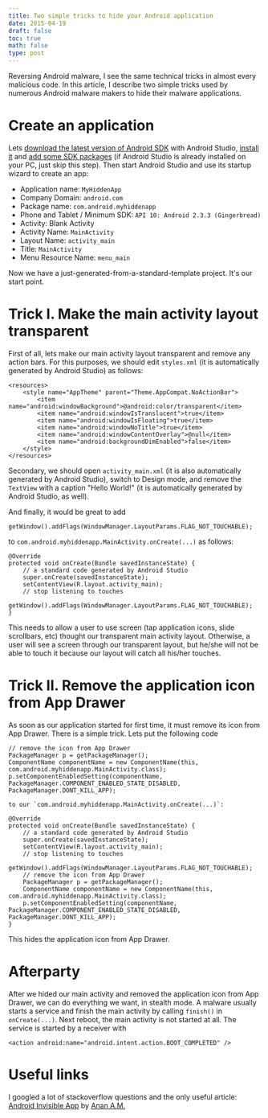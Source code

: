 ```yaml
---
title: Two simple tricks to hide your Android application
date: 2015-04-19
draft: false
toc: true
math: false
type: post
---
```


Reversing Android malware, I see the same technical tricks in almost every malicious code. In this article, I describe two simple tricks used by numerous Android malware makers to hide their malware applications.



# Create an application

Lets [download the latest version of Android SDK](https://developer.android.com/sdk/index.html) with Android Studio, [install it](https://developer.android.com/sdk/installing/index.html?pkg=studio) and [add some SDK packages](https://developer.android.com/sdk/installing/adding-packages.html) (if Android Studio is already installed on your PC, just skip this step). Then start Android Studio and use its startup wizard to create an app:

- Application name: `MyHiddenApp`
- Company Domain: `android.com`
- Package name: `com.android.myhiddenapp`
- Phone and Tablet / Minimum SDK: `API 10: Android 2.3.3 (Gingerbread)`
- Activity: Blank Activity
- Activity Name: `MainActivity`
- Layout Name: `activity_main`
- Title: `MainActivity`
- Menu Resource Name: `menu_main`

Now we have a just-generated-from-a-standard-template project. It's our start point.

# Trick I. Make the main activity layout transparent

First of all, lets make our main activity layout transparent and remove any action bars. For this purposes, we should edit `styles.xml` (it is automatically generated by Android Studio) as follows:

```
<resources>
	<style name="AppTheme" parent="Theme.AppCompat.NoActionBar">
		<item name="android:windowBackground">@android:color/transparent</item>
		<item name="android:windowIsTranslucent">true</item>
		<item name="android:windowIsFloating">true</item>
		<item name="android:windowNoTitle">true</item>
		<item name="android:windowContentOverlay">@null</item>
		<item name="android:backgroundDimEnabled">false</item>
	</style>
</resources>
```

Secondary, we should open `activity_main.xml` (it is also automatically generated by Android Studio), switch to Design mode, and remove the `TextView` with a caption "Hello World!" (it is automatically generated by Android Studio, as well).

And finally, it would be great to add

```
getWindow().addFlags(WindowManager.LayoutParams.FLAG_NOT_TOUCHABLE);
```

to `com.android.myhiddenapp.MainActivity.onCreate(...)` as follows:
​	
```
@Override
protected void onCreate(Bundle savedInstanceState) {
	// a standard code generated by Android Studio
	super.onCreate(savedInstanceState);
	setContentView(R.layout.activity_main);
	// stop listening to touches
	getWindow().addFlags(WindowManager.LayoutParams.FLAG_NOT_TOUCHABLE);
}
```

This needs to allow a user to use screen (tap application icons, slide scrollbars, etc) thought our transparent main activity layout. Otherwise, a user will see a screen through our transparent layout, but he/she will not be able to touch it because our layout will catch all his/her touches.

# Trick II. Remove the application icon from App Drawer

As soon as our application started for first time, it must remove its icon from App Drawer. There is a simple trick. Lets put the following code

```
// remove the icon from App Drawer
PackageManager p = getPackageManager();
ComponentName componentName = new ComponentName(this, com.android.myhiddenapp.MainActivity.class);
p.setComponentEnabledSetting(componentName, PackageManager.COMPONENT_ENABLED_STATE_DISABLED, PackageManager.DONT_KILL_APP);

to our `com.android.myhiddenapp.MainActivity.onCreate(...)`:

@Override
protected void onCreate(Bundle savedInstanceState) {
	// a standard code generated by Android Studio
	super.onCreate(savedInstanceState);
	setContentView(R.layout.activity_main);
	// stop listening to touches
	getWindow().addFlags(WindowManager.LayoutParams.FLAG_NOT_TOUCHABLE);
	// remove the icon from App Drawer
	PackageManager p = getPackageManager();
	ComponentName componentName = new ComponentName(this, com.android.myhiddenapp.MainActivity.class);
	p.setComponentEnabledSetting(componentName, PackageManager.COMPONENT_ENABLED_STATE_DISABLED, PackageManager.DONT_KILL_APP);
}
```

This hides the application icon from App Drawer.

# Afterparty

After we hided our main activity and removed the application icon from App Drawer, we can do everything we want, in stealth mode. A malware usually starts a service and finish the main activity by calling `finish()` in `onCreate(...)`. Next reboot, the main activity is not started at all. The service is started by a receiver with

```
<action android:name="android.intent.action.BOOT_COMPLETED" />
```

# Useful links

I googled a lot of stackoverflow questions and the only useful article: [Android Invisible App](http://myandroidtuts.blogspot.com/2013/12/android-invisible-app.html) by [Anan A.M.](https://plus.google.com/+AdnanAM/)